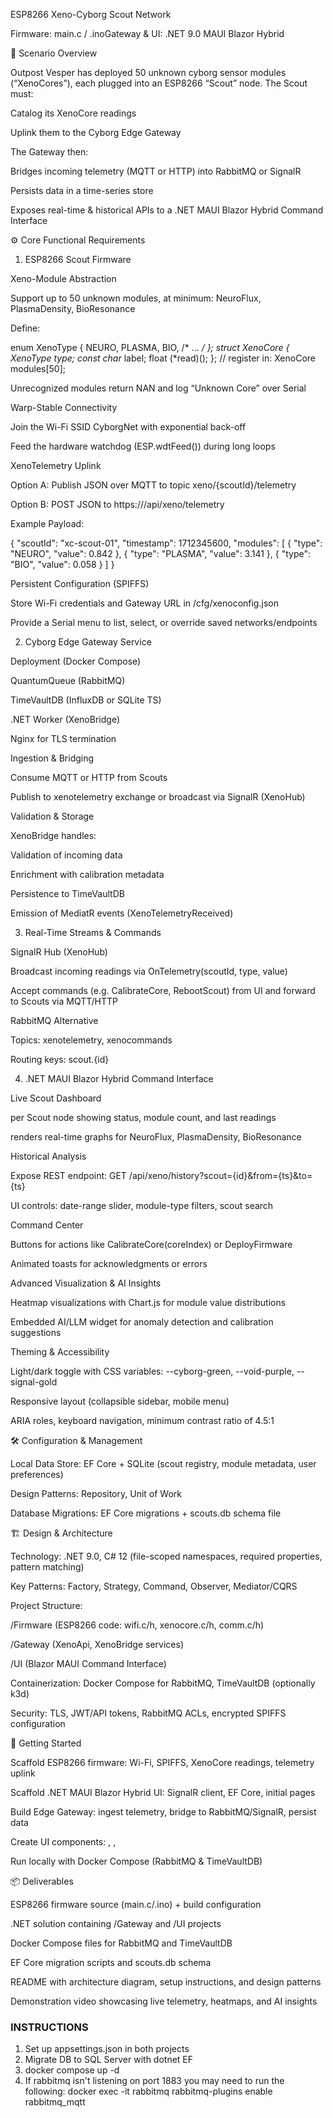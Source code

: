 ESP8266 Xeno-Cyborg Scout Network

Firmware: main.c / .inoGateway & UI: .NET 9.0 MAUI Blazor Hybrid

📜 Scenario Overview

Outpost Vesper has deployed 50 unknown cyborg sensor modules (“XenoCores”), each plugged into an ESP8266 “Scout” node. The Scout must:

Catalog its XenoCore readings

Uplink them to the Cyborg Edge Gateway

The Gateway then:

Bridges incoming telemetry (MQTT or HTTP) into RabbitMQ or SignalR

Persists data in a time-series store

Exposes real-time & historical APIs to a .NET MAUI Blazor Hybrid Command Interface

⚙️ Core Functional Requirements

1. ESP8266 Scout Firmware

Xeno-Module Abstraction

Support up to 50 unknown modules, at minimum: NeuroFlux, PlasmaDensity, BioResonance

Define:

enum XenoType { NEURO, PLASMA, BIO, /* … */ };
struct XenoCore {
    XenoType    type;
    const char* label;
    float     (*read)();
};
// register in: XenoCore modules[50];

Unrecognized modules return NAN and log “Unknown Core” over Serial

Warp-Stable Connectivity

Join the Wi-Fi SSID CyborgNet with exponential back-off

Feed the hardware watchdog (ESP.wdtFeed()) during long loops

XenoTelemetry Uplink

Option A: Publish JSON over MQTT to topic xeno/{scoutId}/telemetry

Option B: POST JSON to https://<gateway>/api/xeno/telemetry

Example Payload:

{
  "scoutId":   "xc-scout-01",
  "timestamp": 1712345600,
  "modules": [
    { "type": "NEURO",  "value": 0.842 },
    { "type": "PLASMA", "value": 3.141 },
    { "type": "BIO",    "value": 0.058 }
  ]
}

Persistent Configuration (SPIFFS)

Store Wi-Fi credentials and Gateway URL in /cfg/xenoconfig.json

Provide a Serial menu to list, select, or override saved networks/endpoints

2. Cyborg Edge Gateway Service

Deployment (Docker Compose)

QuantumQueue (RabbitMQ)

TimeVaultDB (InfluxDB or SQLite TS)

.NET Worker (XenoBridge)

Nginx for TLS termination

Ingestion & Bridging

Consume MQTT or HTTP from Scouts

Publish to xenotelemetry exchange or broadcast via SignalR (XenoHub)

Validation & Storage

XenoBridge handles:

Validation of incoming data

Enrichment with calibration metadata

Persistence to TimeVaultDB

Emission of MediatR events (XenoTelemetryReceived)

3. Real-Time Streams & Commands

SignalR Hub (XenoHub)

Broadcast incoming readings via OnTelemetry(scoutId, type, value)

Accept commands (e.g. CalibrateCore, RebootScout) from UI and forward to Scouts via MQTT/HTTP

RabbitMQ Alternative

Topics: xenotelemetry, xenocommands

Routing keys: scout.{id}

4. .NET MAUI Blazor Hybrid Command Interface

Live Scout Dashboard

<ScoutCard> per Scout node showing status, module count, and last readings

<FluxChart> renders real-time graphs for NeuroFlux, PlasmaDensity, BioResonance

Historical Analysis

Expose REST endpoint: GET /api/xeno/history?scout={id}&from={ts}&to={ts}

UI controls: date-range slider, module-type filters, scout search

Command Center

Buttons for actions like CalibrateCore(coreIndex) or DeployFirmware

Animated toasts for acknowledgments or errors

Advanced Visualization & AI Insights

Heatmap visualizations with Chart.js for module value distributions

Embedded AI/LLM widget for anomaly detection and calibration suggestions

Theming & Accessibility

Light/dark toggle with CSS variables: --cyborg-green, --void-purple, --signal-gold

Responsive layout (collapsible sidebar, mobile menu)

ARIA roles, keyboard navigation, minimum contrast ratio of 4.5:1

🛠 Configuration & Management

Local Data Store: EF Core + SQLite (scout registry, module metadata, user preferences)

Design Patterns: Repository, Unit of Work

Database Migrations: EF Core migrations + scouts.db schema file

🏗 Design & Architecture

Technology: .NET 9.0, C# 12 (file-scoped namespaces, required properties, pattern matching)

Key Patterns: Factory, Strategy, Command, Observer, Mediator/CQRS

Project Structure:

/Firmware (ESP8266 code: wifi.c/h, xenocore.c/h, comm.c/h)

/Gateway (XenoApi, XenoBridge services)

/UI (Blazor MAUI Command Interface)

Containerization: Docker Compose for RabbitMQ, TimeVaultDB (optionally k3d)

Security: TLS, JWT/API tokens, RabbitMQ ACLs, encrypted SPIFFS configuration

🚀 Getting Started

Scaffold ESP8266 firmware: Wi-Fi, SPIFFS, XenoCore readings, telemetry uplink

Scaffold .NET MAUI Blazor Hybrid UI: SignalR client, EF Core, initial pages

Build Edge Gateway: ingest telemetry, bridge to RabbitMQ/SignalR, persist data

Create UI components: <ScoutCard>, <FluxChart>, <CommandPanel>

Run locally with Docker Compose (RabbitMQ & TimeVaultDB)

📦 Deliverables

ESP8266 firmware source (main.c/.ino) + build configuration

.NET solution containing /Gateway and /UI projects

Docker Compose files for RabbitMQ and TimeVaultDB

EF Core migration scripts and scouts.db schema

README with architecture diagram, setup instructions, and design patterns

Demonstration video showcasing live telemetry, heatmaps, and AI insights

### INSTRUCTIONS ###
1. Set up appsettings.json in both projects
2. Migrate DB to SQL Server with dotnet EF
3. docker compose up -d
4. If rabbitmq isn't listening on port 1883 you may need to run the following:
     docker exec -it rabbitmq rabbitmq-plugins enable rabbitmq_mqtt

